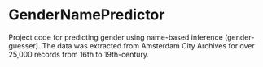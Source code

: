 # GenderNamePredictor

Project code for predicting gender using name-based inference (gender-guesser). The data was extracted from Amsterdam City Archives for over 25,000 records
from 16th to 19th-century.
